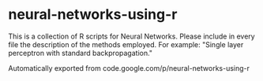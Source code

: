 # neural-networks-using-r
This is a collection of R scripts for Neural Networks. Please include in every file the description of the methods employed. For example: "Single layer perceptron with standard backpropagation."


Automatically exported from code.google.com/p/neural-networks-using-r
